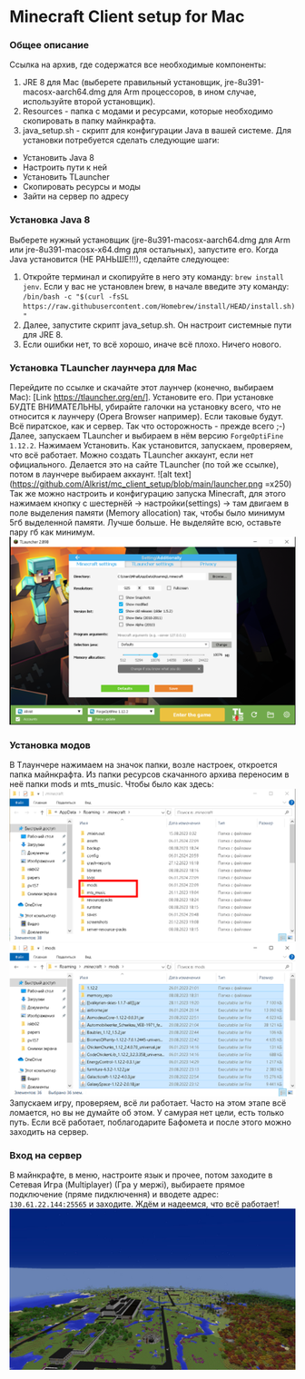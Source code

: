 # Minecraft Client setup for Mac
### Общее описание
Ссылка на архив, где содержатся все необходимые компоненты:
1) JRE 8 для Mac (выберете правильный установщик, jre-8u391-macosx-aarch64.dmg для Arm процессоров, в ином случае, используйте второй установщик).
2) Resources - папка с модами и ресурсами, которые необходимо скопировать в папку майнкрафта.
3) java_setup.sh - скрипт для конфигурации Java в вашей системе.
Для установки потребуется сделать следующие шаги:
* Установить Java 8
* Настроить пути к ней
* Установить TLauncher
* Скопировать ресурсы и моды
* Зайти на сервер по адресу
### Установка Java 8
Выберете нужный установщик (jre-8u391-macosx-aarch64.dmg для Arm или jre-8u391-macosx-x64.dmg для остальных), запустите его. Когда Java установится (НЕ РАНЬШЕ!!!), сделайте следующее:
1) Откройте терминал и скопируйте в него эту команду: ```brew install jenv```. Если у вас не установлен brew, в начале введите эту команду: ```/bin/bash -c "$(curl -fsSL https://raw.githubusercontent.com/Homebrew/install/HEAD/install.sh)"```
2) Далее, запустите скрипт java_setup.sh. Он настроит системные пути для JRE 8.
3) Если ошибки нет, то всё хорошо, иначе всё плохо. Ничего нового.
### Установка TLauncher лаунчера для Mac
Перейдите по ссылке и скачайте этот лаунчер (конечно, выбираем Mac): [Link https://tlauncher.org/en/]. Установите его. При установке БУДТЕ ВНИМАТЕЛЬНЫ, убирайте галочки на установку всего, что не относится к лаунчеру 
(Opera Browser например). Если таковые будут. Всё пиратское, как и сервер. Так что осторожность - прежде всего ;-)
Далее, запускаем TLauncher и выбираем в нём версию ```ForgeOptiFine 1.12.2```. Нажимаем Установить. Как установится, запускаем, проверяем, что всё работает. Можно создать TLauncher аккаунт, если нет официального. Делается это на сайте TLauncher (по той же ссылке), потом в лаунчере выбираем аккаунт. ![alt text](https://github.com/Alkrist/mc_client_setup/blob/main/launcher.png =x250)
Так же можно настроить и конфигурацию запуска Minecraft, для этого нажимаем кнопку с шестернёй -> настройки(settings) -> там двигаем в поле выделения памяти (Memory allocation) так, чтобы было минимум 5гб выделенной памяти. Лучше больше. Не выделяйте всю, оставьте пару гб как минимум. ![alt text](https://github.com/Alkrist/mc_client_setup/blob/main/settings.png)
### Установка модов
В Тлаунчере нажимаем на значок папки, возле настроек, откроется папка майнкрафта. Из папки ресурсов скачанного архива переносим в неё папки mods и mts_music. Чтобы было как здесь: ![alt text](https://github.com/Alkrist/mc_client_setup/blob/main/folder.png)
![alt text](https://github.com/Alkrist/mc_client_setup/blob/main/mods.png)
Запускаем игру, проверяем, всё ли работает. Часто на этом этапе всё ломается, но вы не думайте об этом. У самурая нет цели, есть только путь. Если всё работает, поблагодарите Бафомета и после этого можно заходить на сервер.
### Вход на сервер
В майнкрафте, в меню, настроите язык и прочее, потом заходите в Сетевая Игра (Multiplayer) (Гра у мержi), выбираете прямое подключение (пряме пидключення) и вводете адрес: ```130.61.22.144:25565``` и заходите.
Ждём и надеемся, что всё работает!
![alt text](https://github.com/Alkrist/mc_client_setup/blob/main/world_1.jpg)
